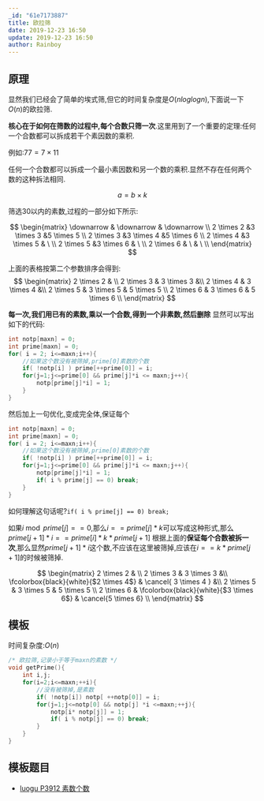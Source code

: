 ```yaml
---
_id: "61e7173887"
title: 欧拉筛
date: 2019-12-23 16:50
update: 2019-12-23 16:50
author: Rainboy
---
```


## 原理

显然我们已经会了简单的埃式筛,但它的时间复杂度是$O(nloglogn)$,下面说一下$O(n)$的欧拉筛.

**核心在于如何在筛数的过程中,每个合数只筛一次**.这里用到了一个重要的定理:任何一个合数都可以拆成若干个素因数的乘积.

例如:$77 = 7 \times 11$

任何一个合数都可以拆成一个最小素因数和另一个数的乘积.显然不存在任何两个数的这种拆法相同.

$$
a = b \times k
$$

筛选30以内的素数,过程的一部分如下所示:

$$
\begin{matrix} 
\downarrow & \downarrow & \downarrow \\
2 \times 2 &3 \times 3 &5 \times 5 \\
2 \times 3 &3 \times 4 &5 \times 6 \\
2 \times 4 &3 \times 5 & \ \\
2 \times 5 &3 \times 6 & \ \\
2 \times 6 & \     & \ \\
\end{matrix}
$$

上面的表格按第二个参数排序会得到:
$$
\begin{matrix} 
2 \times 2 & \\
2 \times 3 & 3 \times 3 &\\
2 \times 4 & 3 \times 4 &\\
2 \times 5 & 3 \times 5 & 5 \times 5 \\
2 \times 6 & 3 \times 6 & 5 \times 6 \\
\end{matrix}
$$


**每一次,我们用已有的素数,乘以一个合数,得到一个非素数,然后删除**
显然可以写出如下的代码:

```c
int notp[maxn] = 0;
int prime[maxn] = 0;
for( i = 2; i<=maxn;i++){
    //如果这个数没有被筛掉,prime[0]素数的个数
    if( !notp[i] ) prime[++prime[0]] = i;
    for(j=1;j<=prime[0] && prime[j]*i <= maxn;j++){
        notp[prime[j]*i] = 1;
    }
}
```

然后加上一句优化,变成完全体,保证每个 

```c
int notp[maxn] = 0;
int prime[maxn] = 0;
for( i = 2; i<=maxn;i++){
    //如果这个数没有被筛掉,prime[0]素数的个数
    if( !notp[i] ) prime[++prime[0]] = i;
    for(j=1;j<=prime[0] && prime[j]*i <= maxn;j++){
        notp[prime[j]*i] = 1;
        if( i % prime[j] == 0) break;
    }
}
```

如何理解这句话呢?`if( i % prime[j] == 0) break;`

如果$i \bmod prime[j] == 0$,那么$i ==prime[j] * k$可以写成这种形式,那么$prime[j+1]*i  == prime[i] * k*prime[j+1]$
根据上面的**保证每个合数被拆一次**,那么显然$prime[j+1]*i$这个数,不应该在这里被筛掉,应该在$i == k*prime[j+1]$的时候被筛掉.

$$
\begin{matrix} 
2 \times 2 & \\
2 \times 3 & 3 \times 3 &\\
\fcolorbox{black}{white}{$2 \times 4$} & \cancel{ 3 \times 4 } &\\
2 \times 5 & 3 \times 5 & 5 \times 5 \\
2 \times 6 & 
\fcolorbox{black}{white}{$3 \times 6$} & \cancel{5 \times 6} \\
\end{matrix}
$$
## 模板

<!-- template start -->
时间复杂度:$O(n)$

```c
/* 欧拉筛,记录小于等于maxn的素数 */
void getPrime(){
    int i,j;
    for(i=2;i<=maxn;++i){
        //没有被筛掉,是素数
        if( !notp[i]) notp[ ++notp[0]] = i;
        for(j=1;j<=notp[0] && notp[j] *i <=maxn;++j){
            notp[i* notp[j]] = 1;
            if( i % notp[j] == 0) break;
        }
    }
}
```
<!-- template end -->


## 模板题目

 - [luogu P3912 素数个数](https://www.luogu.com.cn/problem/P3912)

